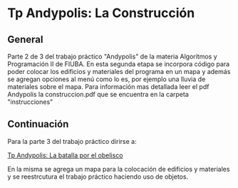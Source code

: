 # Tp Andypolis: La Construcción

## General

Parte 2 de 3 del trabajo práctico "Andypolis" de la materia Algoritmos y Programación II de FIUBA.
En esta segunda etapa se incorpora código para poder colocar los edificios y materiales del programa
en un mapa y además se agregan opciones al menú como lo es, por ejemplo una lluvia de materiales sobre
el mapa.
Para información mas detallada leer el pdf Andypolis la construccion.pdf que se encuentra en la carpeta "instrucciones"

## Continuación

Para la parte 3 del trabajo práctico dirirse a:

[Tp Andypolis: La batalla por el obelisco](https://github.com/germandus/TP_3_andypolis_batalla_obelisco)

En la misma se agrega un mapa para la colocación de edificios y materiales y se reestrcutura
el trabajo práctico haciendo uso de objetos.
